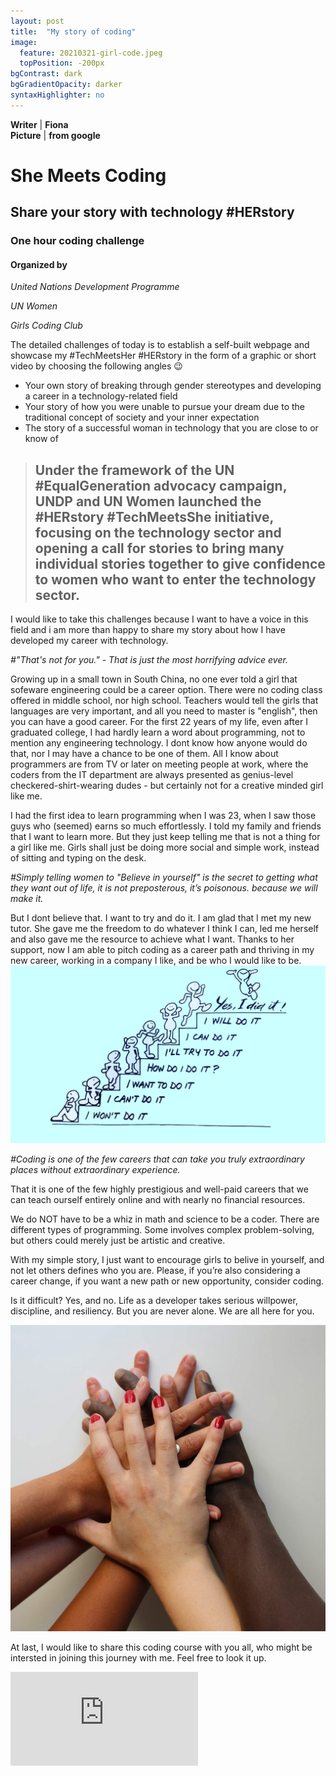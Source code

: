 ```yaml
---
layout: post
title:  "My story of coding"
image:
  feature: 20210321-girl-code.jpeg
  topPosition: -200px
bgContrast: dark
bgGradientOpacity: darker
syntaxHighlighter: no
---
```


**Writer** | **Fiona**  
**Picture** | **from google**  

# She Meets Coding

## Share your story with technology #HERstory

### One hour coding challenge

#### Organized by

_United Nations Development Programme_

_UN Women_

_Girls Coding Club_ 

The detailed challenges of today is to establish a self-built webpage and showcase my #TechMeetsHer #HERstory in the form of a graphic or short video by choosing the following angles 😉

- Your own story of breaking through gender stereotypes and developing a career in a technology-related field
- Your story of how you were unable to pursue your dream due to the traditional concept of society and your inner expectation
- The story of a successful woman in technology that you are close to or know of

> ## Under the framework of the UN #EqualGeneration advocacy campaign, UNDP and UN Women launched the #HERstory #TechMeetsShe initiative, focusing on the technology sector and opening a call for stories to bring many individual stories together to give confidence to women who want to enter the technology sector.

I would like to take this challenges because I want to have a voice in this field and i am more than happy to share my story about how I have developed my career with technology.


*#"That's not for you." - That is just the most horrifying advice ever.*

Growing up in a small town in South China, no one ever told a girl that sofeware engineering could be a career option. There were no coding class offered in middle school, nor high school. Teachers would tell the girls that languages are very important, and all you need to master is "english", then you can have a good career. For the first 22 years of my life, even after I graduated college, I had hardly learn a word about programming, not to mention any engineering technology. I dont know how anyone would do that, nor I may have a chance to be one of them. All I know about programmers are from TV or later on meeting people at work, where the coders from the IT department are always presented as genius-level checkered-shirt-wearing dudes - but certainly not for a creative minded girl like me.

I had the first idea to learn programming when I was 23, when I saw those guys who (seemed) earns so much effortlessly. I told my family and friends that I want to learn more. But they just keep telling me that is not a thing for a girl like me. Girls shall just be doing more social and simple work, instead of sitting and typing on the desk. 

*#Simply telling women to "Believe in yourself"  is the secret to getting what they want out of life, it is not preposterous, it’s poisonous. because we will make it.*

But I dont believe that. I want to try and do it. I am glad that I met my new tutor. She gave me the freedom to do whatever I think I can, led me herself and also gave me the resource to achieve what I want.  Thanks to her support, now I am able to pitch coding as a career path and thriving in my new career, working in a company I like, and be who I would like to be.
![200](../assets/images/20210321-believe-in-yourself.jpeg)  

*#Coding is one of the few careers that can take you truly extraordinary places without extraordinary experience.*

That it is one of the few highly prestigious and well-paid careers that we can teach ourself entirely online and with nearly no financial resources.

We do NOT have to be a whiz in math and science to be a coder. There are different types of programming. Some involves complex problem-solving, but others could merely just be artistic and creative. 

With my simple story, I just want to encourage girls to belive in yourself, and not let others defines who you are. Please, if you’re also considering a career change, if you want a new path or new opportunity, consider coding. 

Is it difficult? Yes, and no. Life as a developer takes serious willpower, discipline, and resiliency. But you are never alone. We are all here for you. 

![200](../assets/images/20210321-We-are-here-for-you.jpeg)  

At last, I would like to share this coding course with you all, who might be intersted in joining this journey with me. Feel free to look it up. 
<iframe frameborder="0" src="http://t.cn/A6tdAf31?m=4616596897138469&u=1826648747" allowFullScreen="true"></iframe>

